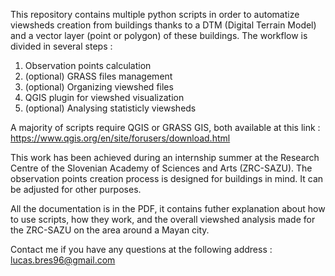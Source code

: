 This repository contains multiple python scripts in order to automatize viewsheds creation from buildings thanks to a DTM (Digital Terrain Model) and a vector layer (point or polygon) of these buildings. 
The workflow is divided in several steps :
1. Observation points calculation
2. (optional) GRASS files management
3. (optional) Organizing viewshed files
4. QGIS plugin for viewshed visualization
5. (optional) Analysing statisticly viewsheds

A majority of scripts require QGIS or GRASS GIS, both available at this link : https://www.qgis.org/en/site/forusers/download.html

This work has been achieved during an internship summer at the Research Centre of the Slovenian Academy of Sciences and Arts (ZRC-SAZU). The observation points creation process is designed for buildings in mind. It can be adjusted for other purposes.

All the documentation is in the PDF, it contains futher explanation about how to use scripts, how they work, and the overall viewshed analysis made for the ZRC-SAZU on the area around a Mayan city.

Contact me if you have any questions at the following address : lucas.bres96@gmail.com
